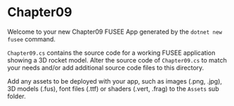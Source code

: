 # Chapter09

Welcome to your new Chapter09 FUSEE App generated by the `dotnet new fusee` command.

`Chapter09.cs` contains the source code for a working FUSEE application showing 
a 3D rocket model. Alter the source code of `Chapter09.cs` to match your needs 
and/or add additional source code files to this directory.

Add any assets to be deployed with your app, such as images (.png, .jpg), 
3D models (.fus), font files (.ttf) or shaders (.vert, .frag) 
to the `Assets` sub folder.


